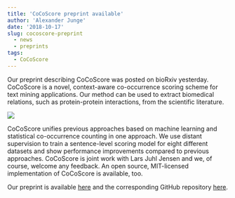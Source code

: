 ```yaml
---
title: 'CoCoScore preprint available'
author: 'Alexander Junge'
date: '2018-10-17'
slug: cocoscore-preprint
  - news
  - preprints
tags:
  - CoCoScore
---
```



Our preprint describing CoCoScore was posted on bioRxiv yesterday.
CoCoScore is a novel, context-aware co-occurrence scoring scheme for text mining applications.
Our method can be used to extract biomedical relations, such as protein-protein interactions, from the scientific literature.

![](/posts/2017-11-26/CoCoScore-text-small.png)

CoCoScore unifies previous approaches based on machine learning and statistical co-occurrence counting in one approach.
We use distant supervision to train a sentence-level scoring model for eight different datasets and show performance improvements compared to previous approaches.
CoCoScore is joint work with Lars Juhl Jensen and we, of course, welcome any feedback.
An open source, MIT-licensed implementation of CoCoScore is available, too.

Our preprint is available [here](https://www.biorxiv.org/content/early/2018/10/16/444398) and the corresponding GitHub repository [here](https://github.com/JungeAlexander/cocoscore).
